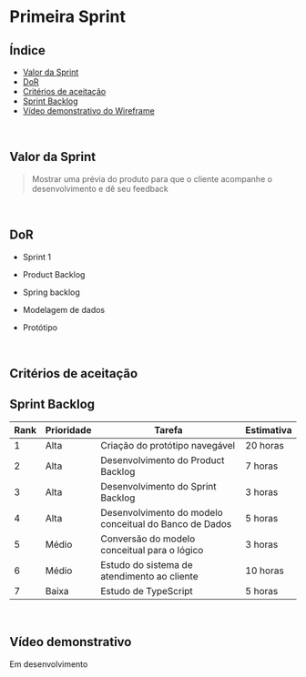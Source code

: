 <h1>Primeira Sprint</h1>

<h2>  Índice</h2>

- [Valor da Sprint](#valor)
- [DoR](#dor)
- [Critérios de aceitação](#aceitacao)
- [Sprint Backlog](#backlog)
- [Vídeo demonstrativo do Wireframe](#video)
  
<br>

<h2> Valor da Sprint</h2><a name="valor"></a>

>Mostrar uma prévia do produto para que o cliente acompanhe o desenvolvimento e dê seu feedback
<br>

<h2> DoR </h2><a name="dor"></a>

- Sprint 1

- Product Backlog

- Spring backlog

- Modelagem de dados

- Protótipo

<br>

<h2> Critérios de aceitação </h2><a name="aceitacao"></a>

<h2> Sprint Backlog </h2> <a name="backlog"></a>

| Rank | Prioridade | Tarefa | Estimativa |
| --- | --- | --- | --- |
| 1 | Alta | Criação do protótipo navegável | 20 horas |
| 2 | Alta | Desenvolvimento do Product Backlog | 7 horas |
| 3 | Alta | Desenvolvimento do Sprint Backlog | 3 horas |
| 4 | Alta | Desenvolvimento do modelo conceitual do Banco de Dados | 5 horas |
| 5 | Médio | Conversão do modelo conceitual para o lógico | 3 horas |
| 6 | Médio  | Estudo do sistema de atendimento ao cliente | 10 horas |
| 7 | Baixa | Estudo de TypeScript | 5 horas |informações 

<br>

<h2> Vídeo demonstrativo </h2>
<!--  <a name="video"></a> -->
<p> Em desenvolvimento </p>
